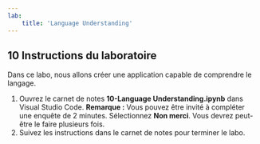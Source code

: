 ```yaml
---
lab:
    title: 'Language Understanding'
---
```


## 10 Instructions du laboratoire
Dans ce labo, nous allons créer une application capable de comprendre le langage. 

1.  Ouvrez le carnet de notes **10-Language Understanding.ipynb** dans Visual Studio Code. 
    **Remarque :** Vous pouvez être invité à compléter une enquête de 2 minutes. Sélectionnez **Non merci**. Vous devrez peut-être le faire plusieurs fois.
2.  Suivez les instructions dans le carnet de notes pour terminer le labo.